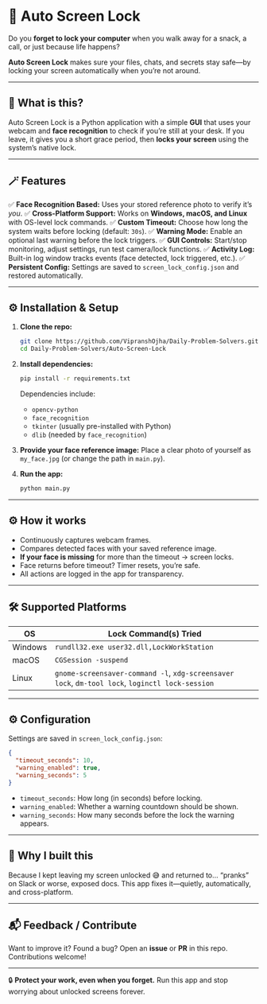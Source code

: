 # 👀 Auto Screen Lock

Do you **forget to lock your computer** when you walk away for a snack, a call, or just because life happens?

**Auto Screen Lock** makes sure your files, chats, and secrets stay safe—by locking your screen automatically when you’re not around.

---

## 🚩 What is this?

Auto Screen Lock is a Python application with a simple **GUI** that uses your webcam and **face recognition** to check if you’re still at your desk.
If you leave, it gives you a short grace period, then **locks your screen** using the system’s native lock.

---

## 🪄 Features

✅ **Face Recognition Based:** Uses your stored reference photo to verify it’s *you*.
✅ **Cross-Platform Support:** Works on **Windows, macOS, and Linux** with OS-level lock commands.
✅ **Custom Timeout:** Choose how long the system waits before locking (default: `30s`).
✅ **Warning Mode:** Enable an optional last warning before the lock triggers.
✅ **GUI Controls:** Start/stop monitoring, adjust settings, run test camera/lock functions.
✅ **Activity Log:** Built-in log window tracks events (face detected, lock triggered, etc.).
✅ **Persistent Config:** Settings are saved to `screen_lock_config.json` and restored automatically.

---

## ⚙️ Installation & Setup

1. **Clone the repo:**

   ```bash
   git clone https://github.com/VipranshOjha/Daily-Problem-Solvers.git
   cd Daily-Problem-Solvers/Auto-Screen-Lock
   ```

2. **Install dependencies:**

   ```bash
   pip install -r requirements.txt
   ```

   Dependencies include:

   * `opencv-python`
   * `face_recognition`
   * `tkinter` (usually pre-installed with Python)
   * `dlib` (needed by `face_recognition`)

3. **Provide your face reference image:**
   Place a clear photo of yourself as `my_face.jpg` (or change the path in `main.py`).

4. **Run the app:**

   ```bash
   python main.py
   ```

---

## ⚙️ How it works

* Continuously captures webcam frames.
* Compares detected faces with your saved reference image.
* **If your face is missing** for more than the timeout → screen locks.
* Face returns before timeout? Timer resets, you’re safe.
* All actions are logged in the app for transparency.

---

## 🛠 Supported Platforms

| OS      | Lock Command(s) Tried                                                                           |
| ------- | ----------------------------------------------------------------------------------------------- |
| Windows | `rundll32.exe user32.dll,LockWorkStation`                                                       |
| macOS   | `CGSession -suspend`                                                                            |
| Linux   | `gnome-screensaver-command -l`, `xdg-screensaver lock`, `dm-tool lock`, `loginctl lock-session` |

---

## ⚙️ Configuration

Settings are saved in `screen_lock_config.json`:

```json
{
  "timeout_seconds": 10,
  "warning_enabled": true,
  "warning_seconds": 5
}
```

* `timeout_seconds`: How long (in seconds) before locking.
* `warning_enabled`: Whether a warning countdown should be shown.
* `warning_seconds`: How many seconds before the lock the warning appears.

---

## 📝 Why I built this

Because I kept leaving my screen unlocked 😅 and returned to… “pranks” on Slack or worse, exposed docs.
This app fixes it—quietly, automatically, and cross-platform.

---

## 📬 Feedback / Contribute

Want to improve it? Found a bug?
Open an **issue** or **PR** in this repo. Contributions welcome!

---

🔒 **Protect your work, even when you forget.**
Run this app and stop worrying about unlocked screens forever.

